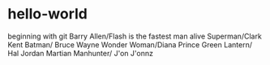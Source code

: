 # hello-world
beginning with git
Barry Allen/Flash is the fastest man alive
Superman/Clark Kent
Batman/ Bruce Wayne
Wonder Woman/Diana Prince
Green Lantern/ Hal Jordan
Martian Manhunter/ J'on J'onnz

